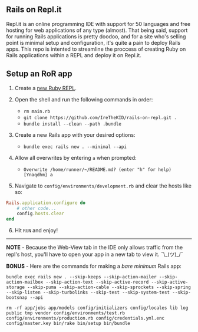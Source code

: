 ## Rails on Repl.it

Repl.it is an online programming IDE with support for 50 languages and free hosting for web applications of any type (almost). That being said, support for running Rails applications is pretty doodoo, and for a site who's selling point is minimal setup and configuration, it's quite a pain to deploy Rails apps. This repo is intented to streamline the proccess of creating Ruby on Rails applications within a REPL and deploy it on Repl.it.

## Setup an RoR app

1. Create a [new Ruby REPL](https://repl.it/l/ruby).
2. Open the shell and run the following commands in order:
   + `rm main.rb`
   + `git clone https://github.com/IreTheKID/rails-on-repl.git .`
   + `bundle install --clean --path .bundle`

3. Create a new Rails app with your desired options:
   + `bundle exec rails new . --minimal --api`

4. Allow all overwrites by entering `a` when prompted:
   + `Overwrite /home/runner/~/README.md? (enter "h" for help) [Ynaqdhm] a`

5. Navigate to `config/environments/development.rb` and clear the hosts like so:
```ruby
Rails.application.configure do
    # other code...
    config.hosts.clear
end
```

6. Hit `RUN` and enjoy!

---

**NOTE** - Because the Web-View tab in the IDE only allows traffic from the repl's host, you'll have to open your app in a new tab to view it. ¯\\\_(ツ)\_/¯


**BONUS** - Here are the commands for making a *bare minimum* Rails app:

```shell
bundle exec rails new . --skip-keeps --skip-action-mailer --skip-action-mailbox --skip-action-text --skip-active-record --skip-active-storage --skip-puma --skip-action-cable --skip-sprockets --skip-spring --skip-listen --skip-turbolinks --skip-test --skip-system-test --skip-bootsnap --api

rm -rf app/jobs app/models config/initializers config/locales lib log public tmp vendor config/environments/test.rb config/environments/production.rb config/credentials.yml.enc config/master.key bin/rake bin/setup bin/bundle
```
